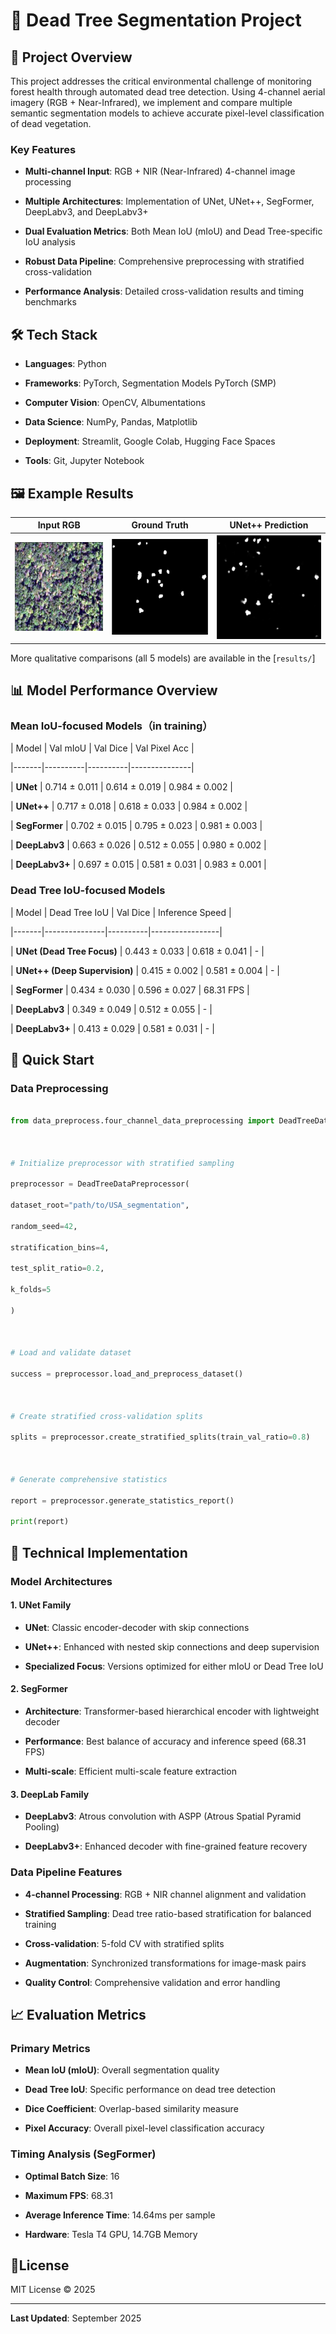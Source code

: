 # 🌲 Dead Tree Segmentation Project



## 🎯 Project Overview

  

This project addresses the critical environmental challenge of monitoring forest health through automated dead tree detection. Using 4-channel aerial imagery (RGB + Near-Infrared), we implement and compare multiple semantic segmentation models to achieve accurate pixel-level classification of dead vegetation.

  

### Key Features

-  **Multi-channel Input**: RGB + NIR (Near-Infrared) 4-channel image processing

-  **Multiple Architectures**: Implementation of UNet, UNet++, SegFormer, DeepLabv3, and DeepLabv3+

-  **Dual Evaluation Metrics**: Both Mean IoU (mIoU) and Dead Tree-specific IoU analysis

-  **Robust Data Pipeline**: Comprehensive preprocessing with stratified cross-validation

-  **Performance Analysis**: Detailed cross-validation results and timing benchmarks

##  🛠️ Tech Stack
-  **Languages**: Python  

-  **Frameworks**: PyTorch, Segmentation Models PyTorch (SMP)
  
-  **Computer Vision**: OpenCV, Albumentations  

-  **Data Science**: NumPy, Pandas, Matplotlib  

-  **Deployment**: Streamlit, Google Colab, Hugging Face Spaces  

-  **Tools**: Git, Jupyter Notebook
  
## 🖼️ Example Results




| Input RGB | Ground Truth | UNet++ Prediction |
|-----------|--------------|-------------------|
| ![](samples/input.png) | ![](samples/gt.png) | ![](samples/unetpp.png) |

More qualitative comparisons (all 5 models) are available in the [`results/`]


## 📊 Model Performance Overview

  

### Mean IoU-focused Models（in training）

| Model | Val mIoU | Val Dice | Val Pixel Acc |

|-------|----------|----------|---------------|

| **UNet** | 0.714 ± 0.011 | 0.614 ± 0.019 | 0.984 ± 0.002 |

| **UNet++** | 0.717 ± 0.018 | 0.618 ± 0.033 | 0.984 ± 0.002 | 

| **SegFormer** | 0.702 ± 0.015 | 0.795 ± 0.023 | 0.981 ± 0.003 |

| **DeepLabv3** | 0.663 ± 0.026 | 0.512 ± 0.055 | 0.980 ± 0.002 | 

| **DeepLabv3+** | 0.697 ± 0.015 | 0.581 ± 0.031 | 0.983 ± 0.001 |
  

### Dead Tree IoU-focused Models

| Model | Dead Tree IoU | Val Dice | Inference Speed |

|-------|---------------|----------|-----------------|

| **UNet (Dead Tree Focus)** | 0.443 ± 0.033 | 0.618 ± 0.041 | - |

| **UNet++ (Deep Supervision)** | 0.415 ± 0.002 | 0.581 ± 0.004 | - |

| **SegFormer** | 0.434 ± 0.030 | 0.596 ± 0.027 | 68.31 FPS |

| **DeepLabv3** | 0.349 ± 0.049 | 0.512 ± 0.055 | - |

| **DeepLabv3+** | 0.413 ± 0.029 | 0.581 ± 0.031 | - |

  

## 🚀 Quick Start

  

### Data Preprocessing

```python

from data_preprocess.four_channel_data_preprocessing import DeadTreeDataPreprocessor

  

# Initialize preprocessor with stratified sampling

preprocessor = DeadTreeDataPreprocessor(

dataset_root="path/to/USA_segmentation",

random_seed=42,

stratification_bins=4,

test_split_ratio=0.2,

k_folds=5

)

  

# Load and validate dataset

success = preprocessor.load_and_preprocess_dataset()

  

# Create stratified cross-validation splits

splits = preprocessor.create_stratified_splits(train_val_ratio=0.8)

  

# Generate comprehensive statistics

report = preprocessor.generate_statistics_report()

print(report)

```

  

## 🔬 Technical Implementation

  

### Model Architectures

  

#### 1. UNet Family

-  **UNet**: Classic encoder-decoder with skip connections

-  **UNet++**: Enhanced with nested skip connections and deep supervision

-  **Specialized Focus**: Versions optimized for either mIoU or Dead Tree IoU

  

#### 2. SegFormer

-  **Architecture**: Transformer-based hierarchical encoder with lightweight decoder

-  **Performance**: Best balance of accuracy and inference speed (68.31 FPS)

-  **Multi-scale**: Efficient multi-scale feature extraction

  

#### 3. DeepLab Family

-  **DeepLabv3**: Atrous convolution with ASPP (Atrous Spatial Pyramid Pooling)

-  **DeepLabv3+**: Enhanced decoder with fine-grained feature recovery

  

### Data Pipeline Features

-  **4-channel Processing**: RGB + NIR channel alignment and validation

-  **Stratified Sampling**: Dead tree ratio-based stratification for balanced training

-  **Cross-validation**: 5-fold CV with stratified splits

-  **Augmentation**: Synchronized transformations for image-mask pairs

-  **Quality Control**: Comprehensive validation and error handling

  

## 📈 Evaluation Metrics

  

### Primary Metrics

-  **Mean IoU (mIoU)**: Overall segmentation quality

-  **Dead Tree IoU**: Specific performance on dead tree detection

-  **Dice Coefficient**: Overlap-based similarity measure

-  **Pixel Accuracy**: Overall pixel-level classification accuracy

  

### Timing Analysis (SegFormer)

-  **Optimal Batch Size**: 16

-  **Maximum FPS**: 68.31

-  **Average Inference Time**: 14.64ms per sample

-  **Hardware**: Tesla T4 GPU, 14.7GB Memory

  

## 📜License

  

MIT License © 2025

  

---

  

**Last Updated**: September 2025
